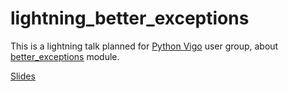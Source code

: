 # lightning_better_exceptions

This is a lightning talk planned for [Python Vigo](https://www.python-vigo.es/) user group, about [better_exceptions](https://github.com/qix-/better-exceptions) module.

[Slides](https://daniel-at-github.github.io/lightning_better_exceptions/)
